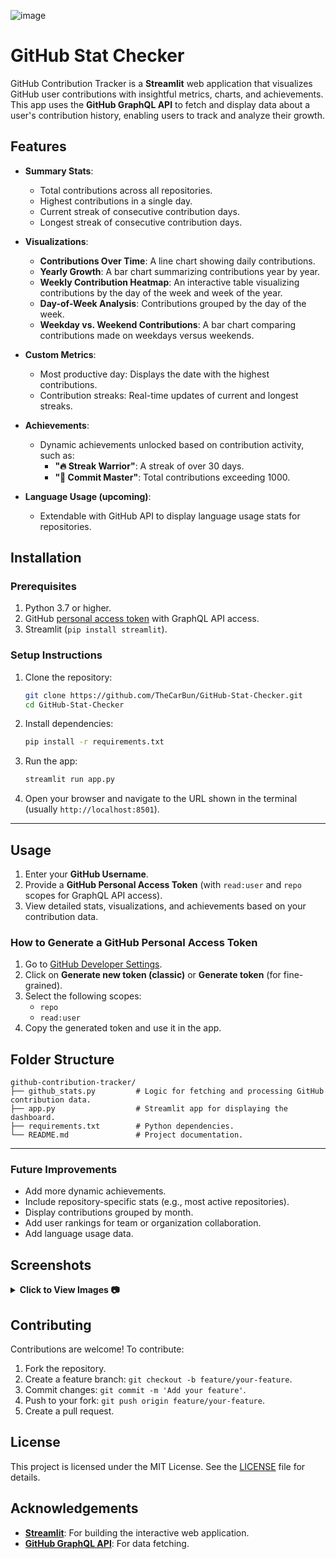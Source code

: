 ![image](https://github.com/user-attachments/assets/b018c10a-db2b-4c56-9832-6cafda16ed1f)

# GitHub Stat Checker

GitHub Contribution Tracker is a **Streamlit** web application that visualizes GitHub user contributions with insightful metrics, charts, and achievements. This app uses the **GitHub GraphQL API** to fetch and display data about a user's contribution history, enabling users to track and analyze their growth.

## Features

- **Summary Stats**:

  - Total contributions across all repositories.
  - Highest contributions in a single day.
  - Current streak of consecutive contribution days.
  - Longest streak of consecutive contribution days.

- **Visualizations**:

  - **Contributions Over Time**: A line chart showing daily contributions.
  - **Yearly Growth**: A bar chart summarizing contributions year by year.
  - **Weekly Contribution Heatmap**: An interactive table visualizing contributions by the day of the week and week of the year.
  - **Day-of-Week Analysis**: Contributions grouped by the day of the week.
  - **Weekday vs. Weekend Contributions**: A bar chart comparing contributions made on weekdays versus weekends.

- **Custom Metrics**:

  - Most productive day: Displays the date with the highest contributions.
  - Contribution streaks: Real-time updates of current and longest streaks.

- **Achievements**:

  - Dynamic achievements unlocked based on contribution activity, such as:
    - **"🔥 Streak Warrior"**: A streak of over 30 days.
    - **"💪 Commit Master"**: Total contributions exceeding 1000.

- **Language Usage (upcoming)**:
  - Extendable with GitHub API to display language usage stats for repositories.

## Installation

### Prerequisites

1. Python 3.7 or higher.
2. GitHub [personal access token](https://docs.github.com/en/authentication/keeping-your-account-and-data-secure/managing-your-personal-access-tokens#creating-a-personal-access-token-classi) with GraphQL API access.
3. Streamlit (`pip install streamlit`).

### Setup Instructions

1. Clone the repository:

   ```bash
   git clone https://github.com/TheCarBun/GitHub-Stat-Checker.git
   cd GitHub-Stat-Checker
   ```

2. Install dependencies:

   ```bash
   pip install -r requirements.txt
   ```

3. Run the app:

   ```bash
   streamlit run app.py
   ```

4. Open your browser and navigate to the URL shown in the terminal (usually `http://localhost:8501`).

---

## Usage

1. Enter your **GitHub Username**.
2. Provide a **GitHub Personal Access Token** (with `read:user` and `repo` scopes for GraphQL API access).
3. View detailed stats, visualizations, and achievements based on your contribution data.

### How to Generate a GitHub Personal Access Token

1. Go to [GitHub Developer Settings](https://github.com/settings/tokens).
2. Click on **Generate new token (classic)** or **Generate token** (for fine-grained).
3. Select the following scopes:
   - `repo`
   - `read:user`
4. Copy the generated token and use it in the app.

## Folder Structure

```
github-contribution-tracker/
├── github_stats.py         # Logic for fetching and processing GitHub contribution data.
├── app.py                  # Streamlit app for displaying the dashboard.
├── requirements.txt        # Python dependencies.
└── README.md               # Project documentation.
```

---

### Future Improvements

- Add more dynamic achievements.
- Include repository-specific stats (e.g., most active repositories).
- Display contributions grouped by month.
- Add user rankings for team or organization collaboration.
- Add language usage data.

## Screenshots

<details>
<summary><b>Click to View Images 📷</b></summary><br>

![image](https://github.com/user-attachments/assets/f8d8ede2-40ea-493a-9c50-ba043492c8be)

![image](https://github.com/user-attachments/assets/c8883411-8afe-403b-bad2-300897bba48d)

![image](https://github.com/user-attachments/assets/a18e3d50-29e9-43a7-91ad-30413c4039e4)

![image](https://github.com/user-attachments/assets/3e87ffb6-30b5-40ee-b1bd-50c1c63ff465)

</details>

## Contributing

Contributions are welcome! To contribute:

1. Fork the repository.
2. Create a feature branch: `git checkout -b feature/your-feature`.
3. Commit changes: `git commit -m 'Add your feature'`.
4. Push to your fork: `git push origin feature/your-feature`.
5. Create a pull request.

## License

This project is licensed under the MIT License. See the [LICENSE](LICENSE) file for details.

## Acknowledgements

- **[Streamlit](https://streamlit.io/)**: For building the interactive web application.
- **[GitHub GraphQL API](https://docs.github.com/en/graphql)**: For data fetching.
